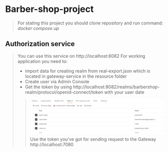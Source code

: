 # Barber-shop-project

>For stating this project you should clone repository and run command: \
_docker compose up_ 


## Authorization service 

>You can use this service on http://localhost:8082 
> For working application you need to: 
> * import data 
for creating realm from real-export.json which is located in gateway-service in the resource folder 
> *  Create user via Admin Console
> * Get the token by using http://localhost:8082/realms/barbershop-realm/protocol/openid-connect/token with your user date
>> ![img.png](img.png)
>  Use the token you've got for sending request to the Gateway http://localhost:7080

